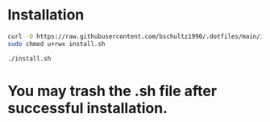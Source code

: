 # Installation

```bash
curl -O https://raw.githubusercontent.com/bschultz1990/.dotfiles/main/install.sh
sudo chmod u+rwx install.sh

./install.sh
```
# You may trash the .sh file after successful installation.
